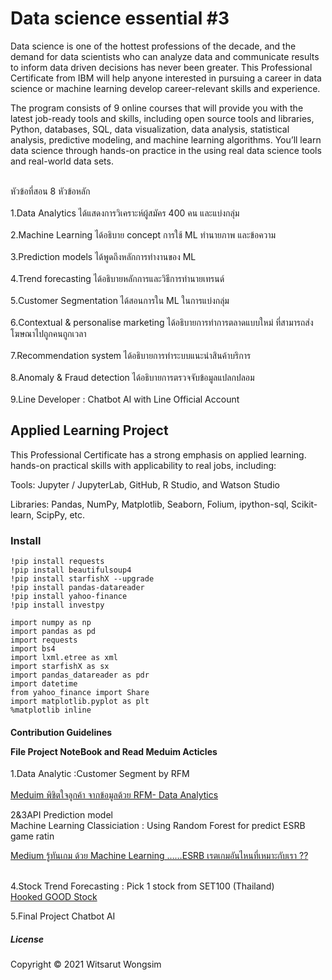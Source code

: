 
<h1>Data science essential #3</h1>

Data science is one of the hottest professions of the decade, and the demand for data scientists who can analyze data and communicate results to inform data driven decisions has never been greater. This Professional Certificate from IBM will help anyone interested in pursuing a career in data science or machine learning develop career-relevant skills and experience. 

The program consists of 9 online courses that will provide you with the latest job-ready tools and skills, including open source tools and libraries, Python, databases, SQL, data visualization, data analysis, statistical analysis, predictive modeling, and machine learning algorithms. You’ll learn data science through hands-on practice in the using real data science tools and real-world data sets.

<br>หัวข้อที่สอน 8 หัวข้อหลัก</br>
<br>1.Data Analytics ได้แสดงการวิเคราะห์ผู้สมัคร 400 คน และแบ่งกลุ่ม</br>
<br>2.Machine Learning ได้อธิบาย concept การใช้ ML ทำนายภาพ และข้อความ</br>
<br>3.Prediction models ได้พูดถึงหลักการทำงานของ ML</br>
<br>4.Trend forecasting ได้อธิบายหลักการและวิธีการทำนายเทรนด์</br>
<br>5.Customer Segmentation ได้สอนการใน ML ในการแบ่งกลุ่ม</br>
<br>6.Contextual & personalise marketing ได้อธิบายการทำการตลาดแบบใหม่ ที่สามารถส่งโฆษณาไปถูกคนถูกเวลา</br>
<br>7.Recommendation system ได้อธิบายการทำระบบแนะนำสินค้าบริการ</br>
<br>8.Anomaly & Fraud detection ได้อธิบายการตรวจจับข้อมูลแปลกปลอม</br>
<br>9.Line Developer : Chatbot AI with Line Official Account </br>

<h2>Applied Learning Project</h2>
This Professional Certificate has a strong emphasis on applied learning.  hands-on practical skills with applicability to real jobs, including: 

Tools: Jupyter / JupyterLab, GitHub, R Studio, and Watson Studio 

Libraries: Pandas, NumPy, Matplotlib, Seaborn, Folium, ipython-sql, Scikit-learn, ScipPy, etc. 

<h3>Install</h3>

```
!pip install requests
!pip install beautifulsoup4
!pip install starfishX --upgrade
!pip install pandas-datareader
!pip install yahoo-finance
!pip install investpy

```
```
import numpy as np
import pandas as pd
import requests
import bs4
import lxml.etree as xml
import starfishX as sx
import pandas_datareader as pdr
import datetime
from yahoo_finance import Share
import matplotlib.pyplot as plt
%matplotlib inline

```


<h4> Contribution Guidelines
  
File Project NoteBook and Read Meduim Acticles</h4>

1.Data Analytic :Customer Segment by RFM</br> 
 <br>[Meduim พิชิตใจลูกค้า จากข้อมูลด้วย RFM- Data Analytics](https://medium.com/botnoi-classroom/%E0%B8%9E%E0%B8%B4%E0%B8%8A%E0%B8%B4%E0%B8%95%E0%B9%83%E0%B8%88%E0%B8%A5%E0%B8%B9%E0%B8%81%E0%B8%84%E0%B9%89%E0%B8%B2-%E0%B8%88%E0%B8%B2%E0%B8%81%E0%B8%82%E0%B9%89%E0%B8%AD%E0%B8%A1%E0%B8%B9%E0%B8%A5%E0%B8%94%E0%B9%89%E0%B8%A7%E0%B8%A2-rfm-data-analytics-cd4e3f563e86)

2&3API Prediction model 
<br>Machine Learning Classiciation : Using Random Forest for predict ESRB game ratin </br>

[Medium รู้ทันเกม ด้วย Machine Learning ……ESRB เรตเกมอันไหนที่เหมาะกับเรา ??](https://medium.com/botnoi-classroom/%E0%B8%A3%E0%B8%B9%E0%B9%89%E0%B8%97%E0%B8%B1%E0%B8%99%E0%B9%80%E0%B8%81%E0%B8%A1-%E0%B8%94%E0%B9%89%E0%B8%A7%E0%B8%A2-machine-learning-esrb-%E0%B9%80%E0%B8%A3%E0%B8%95%E0%B9%80%E0%B8%81%E0%B8%A1%E0%B8%AD%E0%B8%B1%E0%B8%99%E0%B9%84%E0%B8%AB%E0%B8%99%E0%B8%97%E0%B8%B5%E0%B9%88%E0%B9%80%E0%B8%AB%E0%B8%A1%E0%B8%B2%E0%B8%B0%E0%B8%81%E0%B8%B1%E0%B8%9A%E0%B9%80%E0%B8%A3%E0%B8%B2-89db0adb2cef)

<br>4.Stock Trend Forecasting : Pick 1 stock from SET100 (Thailand)</br>
 [Hooked GOOD Stock](https://medium.com/botnoi-classroom/hooked-good-stock-f3b689f7c67d)

5.Final Project  Chatbot AI

<h5>License</h5>
Copyright © 2021 Witsarut Wongsim   



